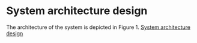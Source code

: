 # System architecture design

The architecture of the system is depicted in Figure 1.
[System architecture design](Images/system-architecture.svg)
